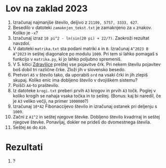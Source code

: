 # Lov na zaklad 2023

1. Izračunaj najmanjše število, deljivo z `21109, 5757, 3333, 627`.
2. Besedilo v datoteki `zamaknjen_tekst.txt` je zamaknjeno za `x` znakov. Koliko je `-x`?
3. Izračunaj izraz `10 pi^2 - ln(sin(20 pi) + 22/7)`. Zaokroži rezultat navzdol.
4. V datoteki `matrika.txt` sta podani matriki `A` in `B`. Izračunaj `A^2023 B A^2023` in seštej diagonalce po modulu `1009`. Pri tem si lahko pomagaš s funkcijo v `matrika.py`, ki jo lahko poljubno spremeniš.
5. V 5. kitici [Zdravljice](https://sl.wikipedia.org/wiki/Zdravljica) preštej vse pojavitve črk. Pri nekem številu pojavitev boš dobil tri različne črke. Zloži jih v slovensko besedo.
6. Pretvori `A5` v število tako, da uporabiš `ord` na vsaki črki in jih zlepiš skupaj. Koliko enic ima dobljeno število v dvojiškem sistemu?
7. Poišči `A4`-to praštevilo.
8. Iz datoteke `krogi.txt` preberi prvih `A3` krogov in prvih `A3` točk. Poglej v koliko krogih se nahaja vsaka točka in to seštej. (Bonus: kaj bi naredil, če je `A3` veliko večji, na primer `1000000`?)
9. Izračunaj `10*A2` Fibonaccijevo število in izračunaj ostanek pri deljenju s `1009`.
10. Začni z `A1^2` in seštej njegove števke. Dobljeno število kvadriraj in seštej njegove števke.
Ponavljaj, dokler ne prideš do dvomestnega števila.
11. Seštej `A6` do `A10`.

# Rezultati

1. ?
